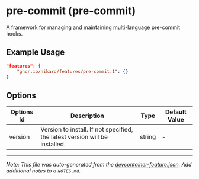 
# pre-commit (pre-commit)

A framework for managing and maintaining multi-language pre-commit hooks.

## Example Usage

```json
"features": {
    "ghcr.io/nikaro/features/pre-commit:1": {}
}
```

## Options

| Options Id | Description | Type | Default Value |
|-----|-----|-----|-----|
| version | Version to install. If not specified, the latest version will be installed. | string | - |



---

_Note: This file was auto-generated from the [devcontainer-feature.json](https://github.com/nikaro/features/blob/main/src/pre-commit/devcontainer-feature.json).  Add additional notes to a `NOTES.md`._

